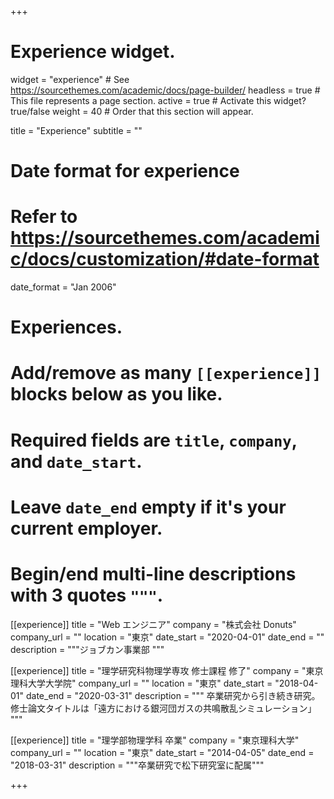 +++
# Experience widget.
widget = "experience"  # See https://sourcethemes.com/academic/docs/page-builder/
headless = true  # This file represents a page section.
active = true  # Activate this widget? true/false
weight = 40  # Order that this section will appear.

title = "Experience"
subtitle = ""

# Date format for experience
#   Refer to https://sourcethemes.com/academic/docs/customization/#date-format
date_format = "Jan 2006"

# Experiences.
#   Add/remove as many `[[experience]]` blocks below as you like.
#   Required fields are `title`, `company`, and `date_start`.
#   Leave `date_end` empty if it's your current employer.
#   Begin/end multi-line descriptions with 3 quotes `"""`.

[[experience]]
  title = "Web エンジニア"
  company = "株式会社 Donuts"
  company_url = ""
  location = "東京"
  date_start = "2020-04-01"
  date_end = ""
  description = """ジョブカン事業部
  """

[[experience]]
  title = "理学研究科物理学専攻 修士課程 修了"
  company = "東京理科大学大学院"
  company_url = ""
  location = "東京"
  date_start = "2018-04-01"
  date_end = "2020-03-31"
  description = """
  卒業研究から引き続き研究。修士論文タイトルは「遠方における銀河団ガスの共鳴散乱シミュレーション」
  """

[[experience]]
  title = "理学部物理学科 卒業"
  company = "東京理科大学"
  company_url = ""
  location = "東京"
  date_start = "2014-04-05"
  date_end = "2018-03-31"
  description = """卒業研究で松下研究室に配属"""

+++
